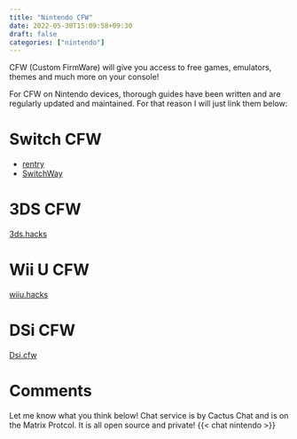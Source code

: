 ```yaml
---
title: "Nintendo CFW"
date: 2022-05-30T15:09:58+09:30
draft: false
categories: ["nintendo"]
---
```

CFW (Custom FirmWare) will give you access to free games, emulators, themes and much more on your console!

For CFW on Nintendo devices, thorough guides have been written and are regularly updated and maintained. For that reason I will just link them below:

# Switch CFW
- [rentry](https://rentry.org/SwitchHackingIsEasy)
- [SwitchWay](https://switchway.net)
# 3DS CFW
[3ds.hacks](https://3ds.hacks.guide/)
# Wii U CFW
[wiiu.hacks](https://wiiu.hacks.guide/#/)
# DSi CFW
[Dsi.cfw](https://dsi.cfw.guide/)



# Comments
Let me know what you think below! Chat service is by Cactus Chat and is on the Matrix Protcol. It is all open source and private!
{{< chat nintendo >}}

